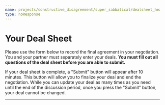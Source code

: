 ```yaml
---
name: projects/constructive_disagreement/super_sabbatical/dealsheet_header.md
type: noResponse
---
```


# Your Deal Sheet

Please use the form below to record the final agreement in your negotiation. You and your partner must separately enter your deals. **You must fill out all questions of the deal sheet before you are able to submit.**

If your deal sheet is complete, a "Submit" button will appear after 10 minutes. This button will allow you to finalize your deal and end the negotiation. While you can update your deal as many times as you need until the end of the discussion period, once you press the "Submit" button, your deal cannot be changed.

---
